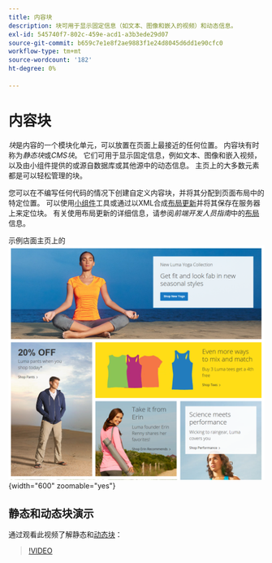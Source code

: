 ```yaml
---
title: 内容块
description: 块可用于显示固定信息（如文本、图像和嵌入的视频）和动态信息。
exl-id: 545740f7-802c-459e-acd1-a3b3ede29d07
source-git-commit: b659c7e1e8f2ae9883f1e24d8045d6dd1e90cfc0
workflow-type: tm+mt
source-wordcount: '182'
ht-degree: 0%

---
```


# 内容块

_块_&#x200B;是内容的一个模块化单元，可以放置在页面上最接近的任何位置。 内容块有时称为&#x200B;_静态块_&#x200B;或&#x200B;_CMS块_。 它们可用于显示固定信息，例如文本、图像和嵌入视频，以及由小组件提供的或源自数据库或其他源中的动态信息。 主页上的大多数元素都是可以轻松管理的块。

您可以在不编写任何代码的情况下创建自定义内容块，并将其分配到页面布局中的特定位置。 可以使用[小组件](widget-static-block.md)工具或通过以XML合成[布局更新](layout-updates.md)并将其保存在服务器上来定位块。 有关使用布局更新的详细信息，请参阅&#x200B;_前端开发人员指南_&#x200B;中的[布局][1]信息。

示例店面主页上的![块](./assets/storefront-blocks-home-page.png){width="600" zoomable="yes"}

## 静态和动态块演示

通过观看此视频了解静态和[动态块](dynamic-blocks.md)：

>[!VIDEO](https://video.tv.adobe.com/v/343783?quality=12)

[1]: https://developer.adobe.com/commerce/frontend-core/guide/layouts/
